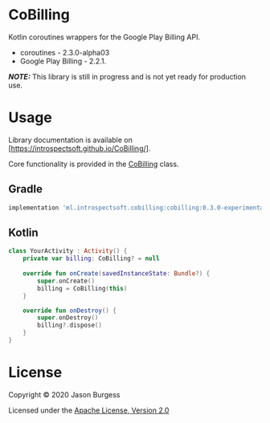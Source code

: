 # CoBilling
Kotlin coroutines wrappers for the Google Play Billing API.
- coroutines - 2.3.0-alpha03
- Google Play Billing - 2.2.1.

***NOTE:*** This library is still in progress and is not yet ready for production use.

# Usage

Library documentation is available on [https://introspectsoft.github.io/CoBilling/].

Core functionality is provided in the [CoBilling](https://introspectsoft.github.io/RxBilling2/ml.introspectsoft.cobilling/-co-billing/) class.

## Gradle

```groovy
implementation 'ml.introspectsoft.cobilling:cobilling:0.3.0-experimental'
```

## Kotlin

```kotlin
class YourActivity : Activity() {
    private var billing: CoBilling? = null
    
    override fun onCreate(savedInstanceState: Bundle?) {
        super.onCreate()
        billing = CoBilling(this)
    }

    override fun onDestroy() {
        super.onDestroy()
        billing?.dispose()
    }
}
```

# License

Copyright &copy; 2020 Jason Burgess 

Licensed under the [Apache License, Version 2.0](http://www.apache.org/licenses/LICENSE-2.0)
